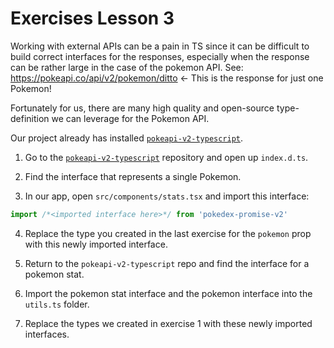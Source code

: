 # Exercises Lesson 3

Working with external APIs can be a pain in TS since it can be difficult to build correct interfaces for the responses, especially when the response can be rather large in the case of the pokemon API. See: https://pokeapi.co/api/v2/pokemon/ditto <- This is the response for just one Pokemon!

Fortunately for us, there are many high quality and open-source type-definition we can leverage for the Pokemon API.

Our project already has installed [`pokeapi-v2-typescript`](https://github.com/mudkipme/pokeapi-v2-typescript).

1. Go to the [`pokeapi-v2-typescript`](https://github.com/mudkipme/pokeapi-v2-typescript) repository and open up `index.d.ts`.

2. Find the interface that represents a single Pokemon.

3. In our app, open `src/components/stats.tsx` and import this interface:

```ts
import /*<imported interface here>*/ from 'pokedex-promise-v2'
```

4. Replace the type you created in the last exercise for the `pokemon` prop with this newly imported interface.

5. Return to the `pokeapi-v2-typescript` repo and find the interface for a pokemon stat.

6. Import the pokemon stat interface and the pokemon interface into the `utils.ts` folder.

7. Replace the types we created in exercise 1 with these newly imported interfaces.
